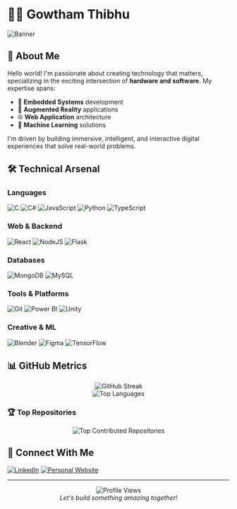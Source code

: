 # 👨‍💻 Gowtham Thibhu

![Banner](https://img.shields.io/badge/Bridging%20Hardware%20and%20Software-with%20Innovation-blueviolet?style=for-the-badge)

## 🚀 About Me
Hello world! I'm passionate about creating technology that matters, specializing in the exciting intersection of **hardware and software**. My expertise spans:

- 🔌 **Embedded Systems** development
- 🥽 **Augmented Reality** applications
- 🌐 **Web Application** architecture
- 🧠 **Machine Learning** solutions

I'm driven by building immersive, intelligent, and interactive digital experiences that solve real-world problems.

## 🛠️ Technical Arsenal

### Languages
![C](https://img.shields.io/badge/c-%2300599C.svg?style=for-the-badge&logo=c&logoColor=white)
![C#](https://img.shields.io/badge/c%23-%23239120.svg?style=for-the-badge&logo=csharp&logoColor=white)
![JavaScript](https://img.shields.io/badge/javascript-%23323330.svg?style=for-the-badge&logo=javascript&logoColor=%23F7DF1E)
![Python](https://img.shields.io/badge/python-3670A0?style=for-the-badge&logo=python&logoColor=ffdd54)
![TypeScript](https://img.shields.io/badge/typescript-%23007ACC.svg?style=for-the-badge&logo=typescript&logoColor=white)

### Web & Backend
![React](https://img.shields.io/badge/react-%2320232a.svg?style=for-the-badge&logo=react&logoColor=%2361DAFB)
![NodeJS](https://img.shields.io/badge/node.js-6DA55F?style=for-the-badge&logo=node.js&logoColor=white)
![Flask](https://img.shields.io/badge/flask-%23000.svg?style=for-the-badge&logo=flask&logoColor=white)

### Databases
![MongoDB](https://img.shields.io/badge/MongoDB-%234ea94b.svg?style=for-the-badge&logo=mongodb&logoColor=white)
![MySQL](https://img.shields.io/badge/mysql-4479A1.svg?style=for-the-badge&logo=mysql&logoColor=white)

### Tools & Platforms
![Git](https://img.shields.io/badge/git-%23F05033.svg?style=for-the-badge&logo=git&logoColor=white)
![Power BI](https://img.shields.io/badge/power_bi-F2C811?style=for-the-badge&logo=powerbi&logoColor=black)
![Unity](https://img.shields.io/badge/unity-%23000000.svg?style=for-the-badge&logo=unity&logoColor=white)

### Creative & ML
![Blender](https://img.shields.io/badge/blender-%23F5792A.svg?style=for-the-badge&logo=blender&logoColor=white)
![Figma](https://img.shields.io/badge/figma-%23F24E1E.svg?style=for-the-badge&logo=figma&logoColor=white)
![TensorFlow](https://img.shields.io/badge/TensorFlow-%23FF6F00.svg?style=for-the-badge&logo=TensorFlow&logoColor=white)

## 📊 GitHub Metrics

<div align="center">
  <img src="https://github-readme-streak-stats.herokuapp.com/?user=gowthamthibhu&theme=tokyonight&hide_border=true" alt="GitHub Streak" />
</div>

<div align="center">
  <img src="https://github-readme-stats.vercel.app/api/top-langs/?username=gowthamthibhu&theme=tokyonight&hide_border=true&include_all_commits=true&count_private=true&layout=compact" alt="Top Languages" />
</div>

### 🏆 Top Repositories
<div align="center">
  <img src="https://github-contributor-stats.vercel.app/api?username=gowthamthibhu&limit=5&theme=tokyonight&combine_all_yearly_contributions=true" alt="Top Contributed Repositories" />
</div>

## 🔗 Connect With Me
[![LinkedIn](https://img.shields.io/badge/LinkedIn-%230077B5.svg?style=for-the-badge&logo=linkedin&logoColor=white)](https://linkedin.com/in/gowtham-thibhu-b77b99248)
[![Personal Website](https://img.shields.io/badge/Portfolio-%23000000.svg?style=for-the-badge&logo=firefox&logoColor=white)](https://gowthamthibhu.me/)

---

<div align="center">
  <img src="https://visitcount.itsvg.in/api?id=gowthamthibhu&icon=6&color=6" alt="Profile Views" />
  <br>
  <i>Let's build something amazing together!</i>
</div>
